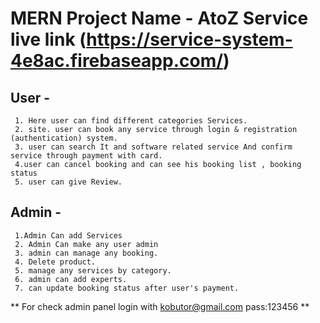 # MERN Project Name - AtoZ Service  live link (https://service-system-4e8ac.firebaseapp.com/)

## User -
     1. Here user can find different categories Services.
     2. site. user can book any service through login & registration (authentication) system.
     3. user can search It and software related service And confirm service through payment with card.
     4.user can cancel booking and can see his booking list , booking status
     5. user can give Review.

## Admin - 
     1.Admin Can add Services
     2. Admin Can make any user admin 
     3. admin can manage any booking.
     4. Delete product.
     5. manage any services by category.
     6. admin can add experts.
     7. can update booking status after user's payment.

** For check admin panel login with   kobutor@gmail.com   pass:123456 **



